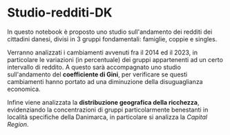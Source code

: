 # Studio-redditi-DK

In questo notebook è proposto uno studio sull'andamento dei redditi dei cittadini danesi, divisi in 3 gruppi fondamentali: famiglie, coppie e singles.

Verranno analizzati i cambiamenti avvenuti fra il 2014 ed il 2023, in particolare le variazioni (in percentuale) dei gruppi appartenenti ad un certo intervallo di reddito. A questo sarà accompagnato uno studio sull'andamento del **coefficiente di Gini**, per verificare se questi cambiamenti hanno 
portato ad una diminuzione della disuguaglianza economica.

Infine viene analizzata la **distribuzione geografica della ricchezza**, evidenziando la concentrazioni di gruppi particolarmente benestanti in località specifiche della Danimarca, in particolare si analizza la *Capital Region*. 
